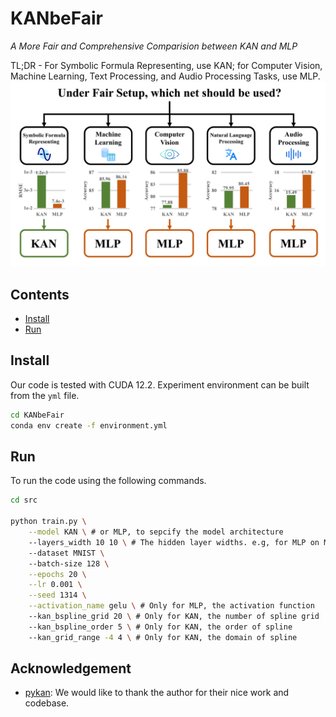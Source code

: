 # KANbeFair

*A More Fair and Comprehensive Comparision between KAN and MLP*

<!-- [![Paper]()] -->

TL;DR - For Symbolic Formula Representing, use KAN; for Computer Vision, Machine Learning, Text Processing, and Audio Processing Tasks, use MLP.
![How to Choose between MLP and KAN.](assert/tldr.png)
## Contents
- [Install](#install)
- [Run](#run)

## Install
Our code is tested with CUDA 12.2. Experiment environment can be built from the `yml` file.
```sh
cd KANbeFair
conda env create -f environment.yml
```

## Run
To run the code using the following commands.
```sh
cd src

python train.py \
    --model KAN \ # or MLP, to sepcify the model architecture
    --layers_width 10 10 \ # The hidden layer widths. e.g, for MLP on MNIST, this leads to a model with Linear(28*28,10) -> Linear(10,10) -> Linear(10,10); for KAN on MNIST, this leads to kan.KAN(width = (28*28,10,10,10))
    --dataset MNIST \ 
    --batch-size 128 \
    --epochs 20 \
    --lr 0.001 \
    --seed 1314 \
    --activation_name gelu \ # Only for MLP, the activation function
    --kan_bspline_grid 20 \ # Only for KAN, the number of spline grid
    --kan_bspline_order 5 \ # Only for KAN, the order of spline
    --kan_grid_range -4 4 \ # Only for KAN, the domain of spline
```

<!-- ## Citation

If you find KANbeFair useful, please cite using this BibTeX:
```bibtex
@misc{,
      title={}, 
      author={Runpeng Yu and Weihao Yu and Xinchao Wang},
      year={2024},
      eprint={},
      archivePrefix={arXiv},
      primaryClass={cs.CV},
      url={https://arxiv.org/abs/2407.}, 
} 
```-->

## Acknowledgement

- [pykan](https://github.com/KindXiaoming/pykan/tree/master): We would like to thank the author for their nice work and codebase.
